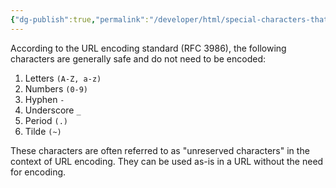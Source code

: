 ```yaml
---
{"dg-publish":true,"permalink":"/developer/html/special-characters-that-can-be-used-in-url/","noteIcon":""}
---
```


According to the URL encoding standard (RFC 3986), the following characters are generally safe and do not need to be encoded:

1. Letters `(A-Z, a-z)`
2. Numbers `(0-9)`
3. Hyphen `-`
4. Underscore `_`
5. Period `(.)`
6. Tilde `(~)`

These characters are often referred to as "unreserved characters" in the context of URL encoding. They can be used as-is in a URL without the need for encoding.